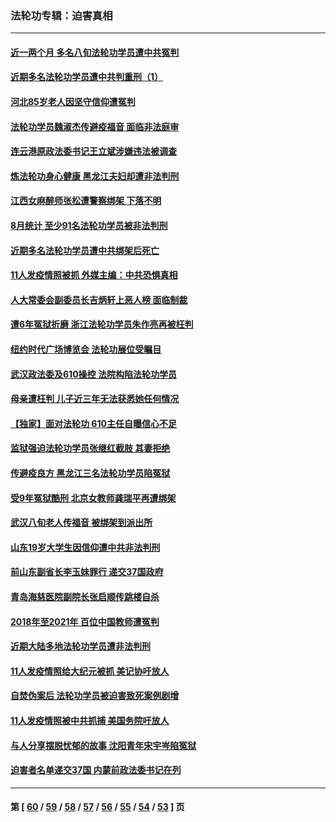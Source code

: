 ### 法轮功专辑：迫害真相
---
#### [近一两个月 多名八旬法轮功学员遭中共冤判](../../pages/nf4379/n13216669.md?09080430) 
#### [近期多名法轮功学员遭中共判重刑（1）](../../pages/nf4379/n13206934.md?09080430) 
#### [河北85岁老人因坚守信仰遭冤判](../../pages/nf4379/n13214795.md?09080430) 
#### [法轮功学员魏淑杰传避疫福音 面临非法庭审](../../pages/nf4379/n13212502.md?09080430) 
#### [连云港原政法委书记王立斌涉嫌违法被调查](../../pages/nf4379/n13210100.md?09080430) 
#### [炼法轮功身心健康 黑龙江夫妇却遭非法判刑](../../pages/nf4379/n13206061.md?09080430) 
#### [江西女麻醉师张松遭警察绑架 下落不明](../../pages/nf4379/n13205815.md?09080430) 
#### [8月统计 至少91名法轮功学员被非法判刑](../../pages/nf4379/n13207994.md?09080430) 
#### [近期多名法轮功学员遭中共绑架后死亡](../../pages/nf4379/n13206641.md?09080430) 
#### [11人发疫情照被抓 外媒主编：中共恐惧真相](../../pages/nf4379/n13206210.md?09080430) 
#### [人大常委会副委员长吉炳轩上恶人榜 面临制裁](../../pages/nf4379/n13205229.md?09080430) 
#### [遭6年冤狱折磨 浙江法轮功学员朱作亮再被枉判](../../pages/nf4379/n13203567.md?09080430) 
#### [纽约时代广场博览会 法轮功展位受瞩目](../../pages/nf4379/n13203251.md?09080430) 
#### [武汉政法委及610操控 法院构陷法轮功学员](../../pages/nf4379/n13202690.md?09080430) 
#### [母亲遭枉判 儿子近三年无法获悉她任何情况](../../pages/nf4379/n13201045.md?09080430) 
#### [【独家】面对法轮功 610主任自曝信心不足](../../pages/nf4379/n13199374.md?09080430) 
#### [监狱强迫法轮功学员张继红截肢 其妻拒绝](../../pages/nf4379/n13200763.md?09080430) 
#### [传避疫良方 黑龙江三名法轮功学员陷冤狱](../../pages/nf4379/n13198098.md?09080430) 
#### [受9年冤狱酷刑 北京女教师龚瑞平再遭绑架](../../pages/nf4379/n13184203.md?09080430) 
#### [武汉八旬老人传福音 被绑架到派出所](../../pages/nf4379/n13195849.md?09080430) 
#### [山东19岁大学生因信仰遭中共非法判刑](../../pages/nf4379/n13197510.md?09080430) 
#### [前山东副省长李玉妹罪行 递交37国政府](../../pages/nf4379/n13195924.md?09080430) 
#### [青岛海慈医院副院长张启顺传跳楼自杀](../../pages/nf4379/n13192714.md?09080430) 
#### [2018年至2021年 百位中国教师遭冤判](../../pages/nf4379/n13195663.md?09080430) 
#### [近期大陆多地法轮功学员遭非法判刑](../../pages/nf4379/n13194874.md?09080430) 
#### [11人发疫情照给大纪元被抓 美记协吁放人](../../pages/nf4379/n13185190.md?09080430) 
#### [自焚伪案后 法轮功学员被迫害致死案例剧增](../../pages/nf4379/n13190600.md?09080430) 
#### [11人发疫情照被中共抓捕 美国务院吁放人](../../pages/nf4379/n13192853.md?09080430) 
#### [与人分享摆脱忧郁的故事 沈阳青年宋宇岑陷冤狱](../../pages/nf4379/n13189905.md?09080430) 
#### [迫害者名单递交37国 内蒙前政法委书记在列](../../pages/nf4379/n13190209.md?09080430) 

---
#### 第 [ [60](./60.md?09080430) / [59](./59.md?09080430) / [58](./58.md?09080430) / [57](./57.md?09080430) / [56](./56.md?09080430) / [55](./55.md?09080430) / [54](./54.md?09080430) / [53](./53.md?09080430) ] 页
